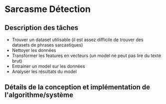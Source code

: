 # Sarcasme Détection

## Description des tâches

* Trouver un dataset utilisable (il est assez difficile de trouver des datasets de phrases sarcastiques)
* Nettoyer les données
* Transformer les features en vecteurs (un model ne peut pas lire du texte brut) 
* Entrainer un model sur les données
* Analyser les résultats du model

## Détails de la conception et implémentation de l'algorithme/système
